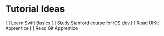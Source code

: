 # Tutorial Ideas
[ ] Learn Swift Basics
[ ] Study Stanford course for iOS dev
[ ] Read UIKit Apprentice
[ ] Read Git Apprentice

